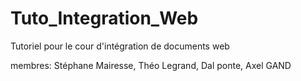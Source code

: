 # Tuto_Integration_Web
Tutoriel pour le cour d'intégration de documents web

membres: Stéphane Mairesse, Théo Legrand,  Dal ponte, Axel GAND
